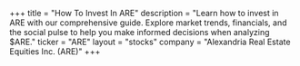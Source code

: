 +++
title = "How To Invest In ARE"
description = "Learn how to invest in ARE with our comprehensive guide. Explore market trends, financials, and the social pulse to help you make informed decisions when analyzing $ARE."
ticker = "ARE"
layout = "stocks"
company = "Alexandria Real Estate Equities Inc. (ARE)"
+++

